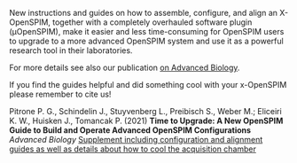 ---
---
New instructions and guides on how to assemble, configure, and align an X-OpenSPIM, together with a completely overhauled software plugin (μOpenSPIM), make it easier and less time-consuming for OpenSPIM users to upgrade to a more advanced OpenSPIM system and use it as a powerful research tool in their laboratories.

For more details see also our publication [on Advanced Biology](https://onlinelibrary.wiley.com/doi/10.1002/adbi.202101182).

If you find the guides helpful and did something cool with your x-OpenSPIM please remember to cite us!

Pitrone P. G., Schindelin J., Stuyvenberg L., Preibisch S., Weber M.; Eliceiri K. W., Huisken J., Tomancak P. (2021) **Time to Upgrade: A New OpenSPIM Guide to Build and Operate Advanced OpenSPIM Configurations** *Advanced Biology* [Supplement including configuration and alignment guides as well as details about how to cool the acquisition chamber](https://onlinelibrary.wiley.com/action/downloadSupplement?doi=10.1002%2Fadbi.202101182&file=adbi202101182-sup-0001-SuppMat.pdf)

